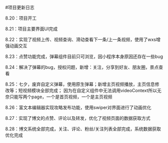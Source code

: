 #项目更新日志

8.20：项目开工

8.21：项目主要界面UI完成

8.22：实现了视频上传、视频查询、滑动查看下一条/上一条视频，使用了wxs增强动画交互

8.23：点赞功能完成，弹幕组件目前只可浏览，因小程序本身原因还存在一些bug

8.24：解决了弹幕的bug，授权问题，新增：关注，分享到好友、朋友圈，景点查看

8.25：七夕，废弃自定义弹幕，使用原生弹幕；新增主页视频播放，主页信息修改等；短视频模块全部完成；
因为在自定义组件中无法调用videoContext所以无奈只能写两个page，一个是首页视频，一个是主页视频

8.26：富文本编辑器实现攻略发布功能，使用swiper对界面进行了动画优化

8.27：实现了博文的点赞、评论以及转发，优化了视频页面的数据获取方式

8.28：博文系统全部完成，关注、评论、粉丝/关注列表全部完成，系统数据获取优化完成


